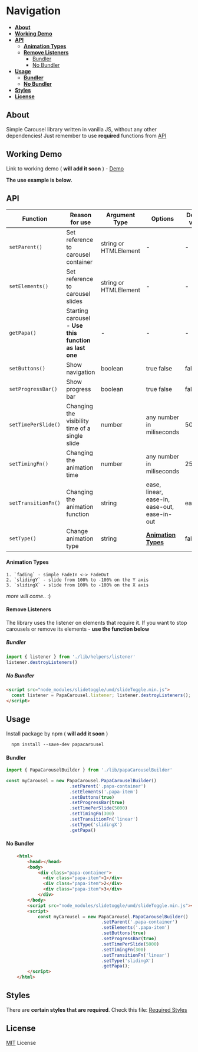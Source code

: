   # Navigation
  
  * [**About**](#about)
  * [**Working Demo**](#working-demo)
  * [**API**](#api)
      - [**Animation Types**](#animation-types)
      - [**Remove Listeners**](#remove-listeners)
        * [Bundler](#bundler)
        * [No Bundler](#no-bundler)
  * [**Usage**](#usage)
      - [**Bundler**](#bundler)
      - [**No Bundler**](#no-bundler)
  * [**Styles**](#styles)
  * [**License**](#license)


## **About**

Simple Carousel library written in vanilla JS, without any other dependencies!
Just remember to use **required** functions from [API](#api)

## **Working Demo**

Link to working demo ( **will add it soon** ) - [Demo](https://zgrybus.github.io/papaCarousel/)

**The use example is below.**

## **API**

| Function             | Reason for use                                        | Argument Type         | Options                                               | Default value | Required | Example                          |
| -------------------- | ----------------------------------------------------- | --------------------- | ----------------------------------------------------- | ------------- | -------- | -------------------------------- |
| `setParent()`        | Set reference to carousel container               | string or HTMLElement | -                                                     | -             | true     | `setParent('.papa-container')`   |
| `setElements()`      | Set reference to carousel slides                  | string or HTMLElement | -                                                     | -             | true     | `setElements('.papa-item')`      |
| `getPapa()`          | Starting carousel - **Use this function as last one** | -                     | -                                                     | -             | true     | `getPapa()`                      |
| `setButtons()`      | Show navigation                                | boolean               | true false                                            | false         | false    | `setButtons(true)`               |
| `setProgressBar()`  | Show progress bar                                     | boolean               | true false                                            | false         | false    | `setProgressBar(true)`           |
| `setTimePerSlide()` | Changing the visibility time of a single slide        | number                | any number in miliseconds                             | 5000ms        | false    | `setTimePerSlide(1000)`          |
| `setTimingFn()`     | Changing the animation time                           | number                | any number in miliseconds                             | 250ms         | false    | `setTimingFn(200)`               |
| `setTransitionFn()` | Changing the animation function                       | string                | ease, linear, ease-in, ease-out, ease-in-out          | ease-in       | false    | `setTransitionFn('ease-in-out')` |
| `setType()`         | Change animation type                                  | string                | [**Animation Types**](#animation-types) | false         | fading   | `setType('fading')`              |

#### **Animation Types**

    1. `fading` - simple FadeIn <-> FadeOut
    2. `slidingY` - slide from 100% to -100% on the Y axis
    3. `slidingX` - slide from 100% to -100% on the X axis

*more will come..* :)

#### **Remove Listeners**

The library uses the listener on elements that require it. If you want to stop carousels or remove its elements - **use the function below**

##### Bundler

```javascript
import { listener } from './lib/helpers/listener'
listener.destroyListeners()
```

##### No Bundler

```html
<script src="node_modules/slidetoggle/umd/slideToggle.min.js">
  const listener = PapaCarousel.listener; listener.destroyListeners();
</script>
```

## **Usage**

Install package by npm ( **will add it soon** )

```npm
  npm install --save-dev papacarousel
```

#### **Bundler**

```javascript
import { PapaCarouselBuilder } from './lib/papaCarouselBuilder'

const myCarousel = new PapaCarousel.PapaCarouselBuilder()
                        .setParent('.papa-container')
                        .setElements('.papa-item')
                        .setButtons(true)
                        .setProgressBar(true)
                        .setTimePerSlide(5000)
                        .setTimingFn(300)
                        .setTransitionFn('linear')
                        .setType('slidingX')
                        .getPapa()
```

#### **No Bundler**

```html
    <html>
        <head></head>
        <body>
            <div class="papa-container">
              <div class="papa-item">1</div>
              <div class="papa-item">2</div>
              <div class="papa-item">3</div>
            </div>
        </body>
        <script src="node_modules/slidetoggle/umd/slideToggle.min.js"></script>
        <script>
            const myCarousel = new PapaCarousel.PapaCarouselBuilder()
                                    .setParent('.papa-container')
                                    .setElements('.papa-item')
                                    .setButtons(true)
                                    .setProgressBar(true)
                                    .setTimePerSlide(5000)
                                    .setTimingFn(300)
                                    .setTransitionFn('linear')
                                    .setType('slidingX')
                                    .getPapa();
        </script>
    </html>
```

## **Styles**

There are **certain styles that are required**. Check this file: [Required Styles](https://github.com/zgrybus/papaCarousel/blob/master/papaCarousel.css)

## **License**

[MIT](https://en.wikipedia.org/wiki/MIT_License) License
